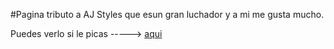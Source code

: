 #Pagina tributo a AJ Styles que esun gran luchador y a mi me gusta mucho.




Puedes verlo si le picas    ----->  [aqui](https://htmlpreview.github.io/?https://github.com/shampelesix/AJ-Styles-Tributepage/blob/main/index.html)  
